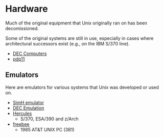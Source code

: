 # Hardware

Much of the original equipment that Unix originally ran on has been decomissioned.

Some of the original systems are still in use, especially in cases where architectural successors exist (e.g., on the IBM S/370 line).

 * [DEC Computers](https://fms.komkon.org/comp/sys/DEC.html)
 * [pdp11](http://www.pdp11.org)

## Emulators

Here are emulators for various systems that Unix was developed or used on.

 * [SimH emulator](http://simh.trailing-edge.com/)
 * [DEC Emulation](http://www.avanthar.com/healyzh/decemulation/decemu.html)
 * [Hercules](http://www.hercules-390.eu/)
   - S/370, ESA/390 and z/Arch
 * [freebee](https://github.com/philpem/freebee)
   - 1985 AT&T UNIX PC (3B1)

